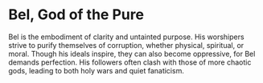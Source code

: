 # Bel, God of the Pure

Bel is the embodiment of clarity and untainted purpose. His worshipers strive to purify themselves of corruption, whether physical, spiritual, or moral. Though his ideals inspire, they can also become oppressive, for Bel demands perfection. His followers often clash with those of more chaotic gods, leading to both holy wars and quiet fanaticism.